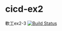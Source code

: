# cicd-ex2
軟工ex2-3
[![Build Status](https://travis-ci.com/agimz0330/cicd-ex2.svg?branch=main)](https://travis-ci.com/agimz0330/cicd-ex2)
